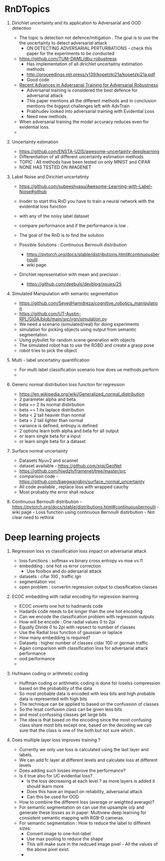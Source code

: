 # RnDTopics


1. Dirichlet uncertainty and its application to Adversarial and OOD detection 
    * The topic is detection not defence/mitigation . The goal is to use the the uncertainty to detect adversarial attack
        - ON DETECTING ADVERSARIAL PERTURBATIONS - check this paper for the experiments to be conducted 
    * https://github.com/TUM-DAML/dbu-robustness
        - Has implementation of all dirichlet uncertaitny estimation methods
        - http://proceedings.mlr.press/v139/kopetzki21a/kopetzki21a.pdf
        - Good code 
    * [Recent Advances in Adversarial Training for Adversarial Robustness ](https://arxiv.org/pdf/2102.01356.pdf)
        - Adversarial training is considered the best defence for adversarial attack
        - This paper mentions all the different methods and in conclusion mentions the biggest challenges left with AdvTrain
        - Prabhudev looked into adversarial training with Evidential Loss
        - Need new methods.
    * When adversarial training the model accuracy reduces even for evidential loss. 
    * 

2. Uncertainty estimation 
    * https://github.com/ENSTA-U2IS/awesome-uncertainty-deeplearning
    * Differentiation of all different uncertainty estimation methods
    * TOPIC : All methods have been tested on only MNIST and CIFAR
    * NONE HAS TESTED ON IMAGENET

3. Label Noise and Dirichlet uncertatinty
    * https://github.com/subeeshvasu/Awesome-Learning-with-Label-Noise#github
    * Inoder to start this RnD you have to train a neural network with the evidential loss function
    * with any of the noisy label dataset
    * compare performance and if the performance is low .
    
    * The goal of the RnD is to find the solution
    * Possible Solutions : Continuous Bernoulli distribution 
       - https://pytorch.org/docs/stable/distributions.html#continuousbernoulli
       - wiki page
    * Dirichlet representation with mean and precision :
        - https://github.com/deebuls/devblog/issues/25

4. Simulated Manipulation with semantic segmentation
    * https://github.com/SeyedHamidreza/cognitive_robotics_manipulation
    * https://github.com/UT-Austin-RPL/GIGA/blob/main/src/vgn/simulation.py
    * We need a scenario (simulated/real) for doing experiments
    * simulation for picking objects using output from semantic segmentation
    * Using pybullet for random scene generation with objects
    * The simulated robot has to use the RGBD and create a grasp pose
    * robot tries to pick the object
    
5. Multi - label uncertatiny quantification
    * For multi label classification scenario how does ue methods perform
    * 

6. Generic normal distirbution loss function for regression
   * https://en.wikipedia.org/wiki/Generalized_normal_distribution
   * 2 parameter alpha and beta
   * beta == 2 its normal distirbution
   * beta == 1 its laplace distribution
   * beta < 2 tail heavier than normal
   * beta > 2 tail lighter than normal
   * variance is defined, entropy is defined 
   * 2 options learn both alpha and beta  for all output
   * or learn single beta for a input 
   * or learn single beta for a dataset 
   
7. Surface normal uncertainty
   - Datasets Nyuv2 and scannet
   - dataset available - https://github.com/xjqi/GeoNet
   - https://github.com/hjwdzh/framenet/tree/master/src
   - comparison code - https://github.com/baegwangbin/surface_normal_uncertainty
   - All code available , replace loss with wrapped cauchy 
   - Most probably the error shall reduce 

8. Continuous Bernoulli distribution 
       - https://pytorch.org/docs/stable/distributions.html#continuousbernoulli
       - wiki page
       - Loss function using continuous Bernoulli distirbution 
       - Not clear need to rethink 
       
# Deep learning projects

1. Regression loss vs classification loss impact on adversarial attack
   - loss functions : softmax vs binary cross entropy vs mse vs l1
   - embedding : one hot vs error correction 
      - Use foolbox and do adersarial attack
   - datasets : cifar 100 , traffic ign
   - segmentation voc 
   - open problem : convertin regression output to classification classes 
2. ECOC embedding with radial encoding for regression learning
   - ECOC onverts one hot to hadmards code
   - Hadards code needs to be longer than the one hot encoding
   - Can we encode the classification problem with regression outputs
   - How will be encode : One radial values 0 to 2pi 
   - Equally Divide 0 to 2pi with repsect to number of classes
   - Use the Radial loss function of gaussian or laplace 
   - How many embedding is required?
   - Datasets : higher number of classes cidar 100 or german traffic
   - Again comparison with classification loss for adversarial attack performance 
   - ood performance
   - 
3. Hufmann coding or arithmetic coding 
   - Huffman coding or arithmetic coding is done for loselss compression based on the probability of the data
   - So most probable data is encoded with less bits and high probable data is represented with high bits
   - The technique can be applied to based on the confussion of classes
   - So the lesat confusion class can be given less bits 
   - and most confussing classes get large bits 
   - The idea is that based on the encoding since the most confusing class share most bits except one, based on the decoding we can sure that the class is one of the both but not sure which .
   
1. Does multiple layer loss improves training ?
   - Currently we only use loss is calculated using the last layer and labels.
   - We can add fc layer at different levels and calculate loss at different levels
   - Does adding such losses improve the performance?
   - Is it true also for UC evidential loss?
      - Is the loss decreasing at each level ? as more layers is added it should learn more
      - Does this have an impact on reliability, adversarial attack 
      - Can this be used for OOD
   - How to combine the different loss (average or weighted average)?
   - For semantic segmentation on can use the upsample o/p  and generate these losses as in paper: Multiview deep learning for consistent semantic mapping with RGB-D cameras.
   - For semantic segmentation : How to reduce the label to different sizes:
       - Convert image to one-hot-label
       - Use max pooling to reduce the shape 
       - This will make sure in the redcued image pixel - All the values of the above pixel exist. 
       - 
